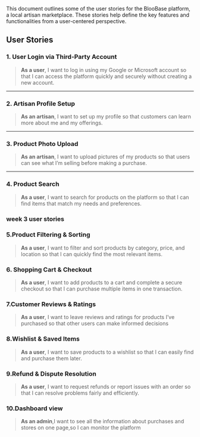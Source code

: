 This document outlines some of the user stories for the BlooBase platform, a local artisan marketplace. These stories help define the key features and functionalities from a user-centered perspective.

## User Stories

### 1. User Login via Third-Party Account

> **As a user**, I want to log in using my Google or Microsoft account so that I can access the platform quickly and securely without creating a new account.

---

### 2. Artisan Profile Setup

> **As an artisan**, I want to set up my profile so that customers can learn more about me and my offerings.

---

### 3. Product Photo Upload

> **As an artisan**, I want to upload pictures of my products so that users can see what I’m selling before making a purchase.

---

### 4. Product Search

> **As a user**, I want to search for products on the platform so that I can find items that match my needs and preferences.

### week 3 user stories

### 5.Product Filtering & Sorting

> **As a user**, I want to filter and sort products by category, price, and location so that I can quickly find the most relevant items.

### 6. Shopping Cart & Checkout

> **As a user**, I want to add products to a cart and complete a secure checkout so that I can purchase multiple items in one transaction.

### 7.Customer Reviews & Ratings

> **As a user**, I want to leave reviews and ratings for products I’ve purchased so that other users can make informed decisions

### 8.Wishlist & Saved Items

> **As a user**, I want to save products to a wishlist so that I can easily find and purchase them later.

### 9.Refund & Dispute Resolution

> **As a user**, I want to request refunds or report issues with an order so that I can resolve problems fairly and efficiently.

### 10.Dashboard view

> **As an admin**,I want to see all the information about purchases and stores on one page,so I can monitor the platform
